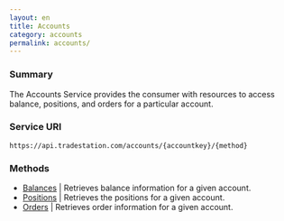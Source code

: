 ```yaml
---
layout: en
title: Accounts
category: accounts
permalink: accounts/
---
```


### Summary

The Accounts Service provides the consumer with resources to access balance, positions, and orders for a particular account.

### Service URI

`https://api.tradestation.com/accounts/{accountkey}/{method}`

### Methods

* [Balances](balances) | Retrieves balance information for a given account.
* [Positions](positions) | Retrieves the positions for a given account.
* [Orders](orders) | Retrieves order information for a given account.